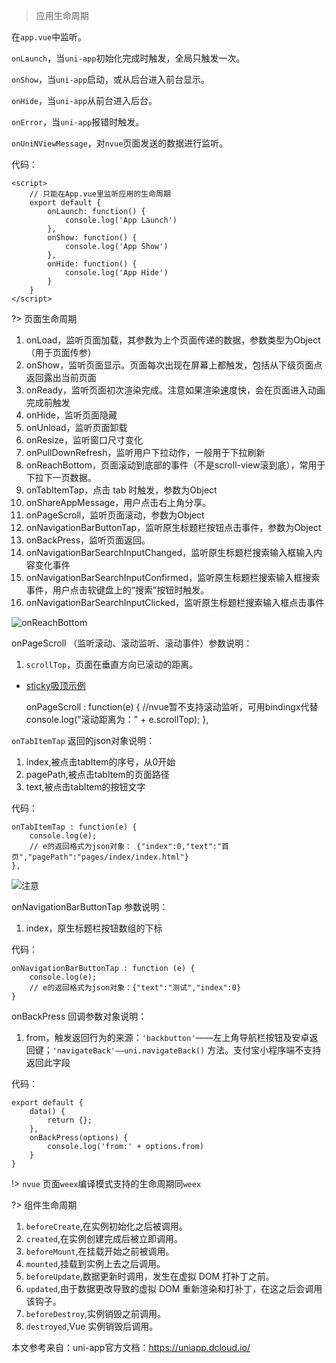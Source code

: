 > 应用生命周期

在`app.vue`中监听。

`onLaunch`，当`uni-app`初始化完成时触发，全局只触发一次。

`onShow`，当`uni-app`启动，或从后台进入前台显示。

`onHide`，当`uni-app`从前台进入后台。

`onError`，当`uni-app`报错时触发。

`onUniNViewMessage`，对`nvue`页面发送的数据进行监听。

代码：

    <script>
        // 只能在App.vue里监听应用的生命周期
        export default {
            onLaunch: function() {
                console.log('App Launch')
            },
            onShow: function() {
                console.log('App Show')
            },
            onHide: function() {
                console.log('App Hide')
            }
        }
    </script>

?> 页面生命周期

1. onLoad，监听页面加载，其参数为上个页面传递的数据，参数类型为Object（用于页面传参）
2. onShow，监听页面显示。页面每次出现在屏幕上都触发，包括从下级页面点返回露出当前页面
3. onReady，监听页面初次渲染完成。注意如果渲染速度快，会在页面进入动画完成前触发
4. onHide，监听页面隐藏
5. onUnload，监听页面卸载
6. onResize，监听窗口尺寸变化
7. onPullDownRefresh，监听用户下拉动作，一般用于下拉刷新
8. onReachBottom，页面滚动到底部的事件（不是scroll-view滚到底），常用于下拉下一页数据。
9. onTabItemTap，点击 tab 时触发，参数为Object
10. onShareAppMessage，用户点击右上角分享。
11. onPageScroll，监听页面滚动，参数为Object
12. onNavigationBarButtonTap，监听原生标题栏按钮点击事件，参数为Object
13. onBackPress，监听页面返回。
14. onNavigationBarSearchInputChanged，监听原生标题栏搜索输入框输入内容变化事件
15. onNavigationBarSearchInputConfirmed，监听原生标题栏搜索输入框搜索事件，用户点击软键盘上的“搜索”按钮时触发。
16. onNavigationBarSearchInputClicked，监听原生标题栏搜索输入框点击事件

![onReachBottom](https://cdn.jsdelivr.net/gh/webVueBlog/dadapic/img/QQ截图20200211010418.png)

onPageScroll （监听滚动、滚动监听、滚动事件）参数说明：

1. `scrollTop`，页面在垂直方向已滚动的距离。

- [sticky吸顶示例 ](https://ext.dcloud.net.cn/plugin?id=715)

    onPageScroll : function(e) { //nvue暂不支持滚动监听，可用bindingx代替
        console.log("滚动距离为：" + e.scrollTop);
    },

`onTabItemTap` 返回的json对象说明：

1. index,被点击tabItem的序号，从0开始
2. pagePath,被点击tabItem的页面路径
3. text,被点击tabItem的按钮文字

代码：

    onTabItemTap : function(e) {
        console.log(e);
        // e的返回格式为json对象： {"index":0,"text":"首页","pagePath":"pages/index/index.html"}
    },

![注意](https://cdn.jsdelivr.net/gh/webVueBlog/dadapic/img/QQ截图20200211010817.png)

onNavigationBarButtonTap 参数说明：

1. index，原生标题栏按钮数组的下标

代码：

    onNavigationBarButtonTap : function (e) {
        console.log(e);
        // e的返回格式为json对象：{"text":"测试","index":0}
    }

onBackPress 回调参数对象说明：

1. from，触发返回行为的来源：`'backbutton'`——左上角导航栏按钮及安卓返回键；`'navigateBack'——uni.navigateBack()` 方法。支付宝小程序端不支持返回此字段

代码：

    export default {
        data() {
            return {};
        },
        onBackPress(options) {
            console.log('from:' + options.from)
        }
    }

!> `nvue` 页面`weex`编译模式支持的生命周期同`weex`

?> 组件生命周期

1. `beforeCreate`,在实例初始化之后被调用。
2. `created`,在实例创建完成后被立即调用。
3. `beforeMount`,在挂载开始之前被调用。
4. `mounted`,挂载到实例上去之后调用。
5. `beforeUpdate`,数据更新时调用，发生在虚拟 DOM 打补丁之前。
6. `updated`,由于数据更改导致的虚拟 DOM 重新渲染和打补丁，在这之后会调用该钩子。
7. `beforeDestroy`,实例销毁之前调用。
8. `destroyed`,Vue 实例销毁后调用。

本文参考来自：uni-app官方文档：https://uniapp.dcloud.io/